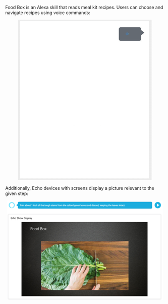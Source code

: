 Food Box is an Alexa skill that reads meal kit recipes. Users can choose and navigate recipes using voice commands:

<div align="center"><img src=demos/dialog.gif width=424 height=508 /></div>

Additionally, Echo devices with screens display a picture relevant to the given step:

<div align="center"><img src=demos/display.png width=495 height=315 /></div>